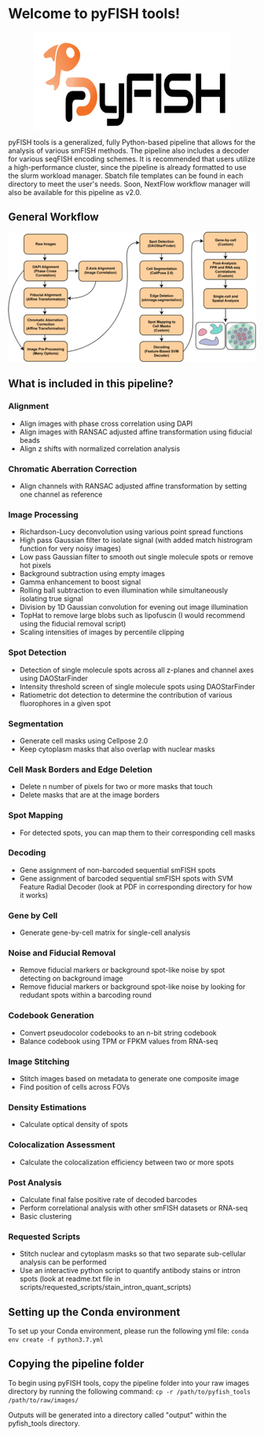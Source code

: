 # Welcome to pyFISH tools!
<p align="center">
<img src="https://github.com/CaiGroup/pyfish_tools/blob/pyFISH/logo/logo.svg" alt="fish icon" width="400" height="200">
</p>

pyFISH tools is a generalized, fully Python-based pipeline that allows for the analysis of various smFISH methods. The pipeline also includes a decoder for various seqFISH encoding schemes. It is recommended that users utilize a high-performance cluster, since the pipeline is already formatted to use the slurm workload manager. Sbatch file templates can be found in each directory to meet the user's needs. Soon, NextFlow workflow manager will also be available for this pipeline as v2.0.

## General Workflow
<p align="center">
<img src="https://github.com/CaiGroup/pyfish_tools/blob/pyFISH/logo/pipeline_format.png" alt="pipeline">
</p>

## What is included in this pipeline?
### Alignment
- Align images with phase cross correlation using DAPI
- Align images with RANSAC adjusted affine transformation using fiducial beads 
- Align z shifts with normalized correlation analysis
### Chromatic Aberration Correction
- Align channels with RANSAC adjusted affine transformation by setting one channel as reference
### Image Processing
- Richardson-Lucy deconvolution using various point spread functions
- High pass Gaussian filter to isolate signal (with added match histrogram function for very noisy images)
- Low pass Gaussian filter to smooth out single molecule spots or remove hot pixels 
- Background subtraction using empty images
- Gamma enhancement to boost signal
- Rolling ball subtraction to even illumination while simultaneously isolating true signal
- Division by 1D Gaussian convolution for evening out image illumination
- TopHat to remove large blobs such as lipofuscin (I would recommend using the fiducial removal script)
- Scaling intensities of images by percentile clipping
### Spot Detection
- Detection of single molecule spots across all z-planes and channel axes using DAOStarFinder  
- Intensity threshold screen of single molecule spots using DAOStarFinder
- Ratiometric dot detection to determine the contribution of various fluorophores in a given spot
### Segmentation
- Generate cell masks using Cellpose 2.0
- Keep cytoplasm masks that also overlap with nuclear masks
### Cell Mask Borders and Edge Deletion
- Delete n number of pixels for two or more masks that touch
- Delete masks that are at the image borders
### Spot Mapping
- For detected spots, you can map them to their corresponding cell masks
### Decoding
- Gene assignment of non-barcoded sequential smFISH spots
- Gene assignment of barcoded sequential smFISH spots with SVM Feature Radial Decoder (look at PDF  in corresponding directory for how it works)
### Gene by Cell 
- Generate gene-by-cell matrix for single-cell analysis
### Noise and Fiducial Removal
- Remove fiducial markers or background spot-like noise by spot detecting on background image
- Remove fiducial markers or background spot-like noise by looking for redudant spots within a barcoding round
### Codebook Generation
- Convert pseudocolor codebooks to an n-bit string codebook
- Balance codebook using TPM or FPKM values from RNA-seq
### Image Stitching
- Stitch images based on metadata to generate one composite image
- Find position of cells across FOVs
### Density Estimations
- Calculate optical density of spots
### Colocalization Assessment
- Calculate the colocalization efficiency between two or more spots
### Post Analysis
- Calculate final false positive rate of decoded barcodes
- Perform correlational analysis with other smFISH datasets or RNA-seq
- Basic clustering 
### Requested Scripts
- Stitch nuclear and cytoplasm masks so that two separate sub-cellular analysis can be performed
- Use an interactive python script to quantify antibody stains or intron spots (look at readme.txt file in scripts/requested_scripts/stain_intron_quant_scripts)

## Setting up the Conda environment

To set up your Conda environment, please run the following yml file: `conda env create -f python3.7.yml`

## Copying the pipeline folder

To begin using pyFISH tools, copy the pipeline folder into your raw images directory by running the following command: `cp -r /path/to/pyfish_tools /path/to/raw/images/`


Outputs will be generated into a directory called "output" within the pyfish_tools directory.





